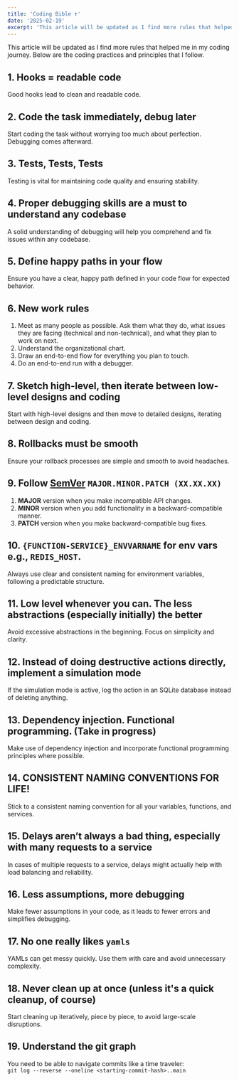 ```yaml
---
title: 'Coding Bible ✝️'
date: '2025-02-19'
excerpt: 'This article will be updated as I find more rules that helped me in my coding journey.'
---
```


This article will be updated as I find more rules that helped me in my coding journey. Below are the coding practices and principles that I follow.

## 1. Hooks = readable code

Good hooks lead to clean and readable code.

## 2. Code the task immediately, debug later

Start coding the task without worrying too much about perfection. Debugging comes afterward.

## 3. Tests, Tests, Tests

Testing is vital for maintaining code quality and ensuring stability.

## 4. Proper debugging skills are a must to understand any codebase

A solid understanding of debugging will help you comprehend and fix issues within any codebase.

## 5. Define happy paths in your flow

Ensure you have a clear, happy path defined in your code flow for expected behavior.

## 6. New work rules

   1. Meet as many people as possible. Ask them what they do, what issues they are facing (technical and non-technical), and what they plan to work on next.
   2. Understand the organizational chart.
   3. Draw an end-to-end flow for everything you plan to touch.
   4. Do an end-to-end run with a debugger.

## 7. Sketch high-level, then iterate between low-level designs and coding

Start with high-level designs and then move to detailed designs, iterating between design and coding.

## 8. Rollbacks must be smooth

Ensure your rollback processes are simple and smooth to avoid headaches.

## 9. Follow [SemVer](https://semver.org/) `MAJOR.MINOR.PATCH (XX.XX.XX)`

   1. **MAJOR** version when you make incompatible API changes.
   2. **MINOR** version when you add functionality in a backward-compatible manner.
   3. **PATCH** version when you make backward-compatible bug fixes.

## 10. `{FUNCTION-SERVICE}_ENVVARNAME` for env vars e.g., `REDIS_HOST`.

Always use clear and consistent naming for environment variables, following a predictable structure.

## 11. Low level whenever you can. The less abstractions (especially initially) the better

Avoid excessive abstractions in the beginning. Focus on simplicity and clarity.

## 12. Instead of doing destructive actions directly, implement a simulation mode

If the simulation mode is active, log the action in an SQLite database instead of deleting anything.

## 13. Dependency injection. Functional programming. (Take in progress)

Make use of dependency injection and incorporate functional programming principles where possible.

## 14. CONSISTENT NAMING CONVENTIONS FOR LIFE!

Stick to a consistent naming convention for all your variables, functions, and services.

## 15. Delays aren’t always a bad thing, especially with many requests to a service

In cases of multiple requests to a service, delays might actually help with load balancing and reliability.

## 16. Less assumptions, more debugging

Make fewer assumptions in your code, as it leads to fewer errors and simplifies debugging.

## 17. No one really likes `yamls`

YAMLs can get messy quickly. Use them with care and avoid unnecessary complexity.

## 18. Never clean up at once (unless it's a quick cleanup, of course)

Start cleaning up iteratively, piece by piece, to avoid large-scale disruptions.

## 19. Understand the git graph

You need to be able to navigate commits like a time traveler:  
`git log --reverse --oneline <starting-commit-hash>..main`
